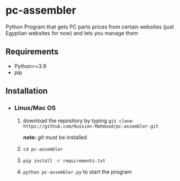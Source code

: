 # pc-assembler
Python Program that gets PC parts prices from certain websites (just Egyptian websites for now) and lets you manage them
## Requirements
- Python>=3.9
- pip

## Installation
- ### Linux/Mac OS
  1. download the repository by typing `git clone https://github.com/Hussien-Mahmoud/pc-assembler.git`

     **note:** _git_ must be installed
  2. `cd pc-assembler`
  3. `pip install -r requirements.txt`
  4. `python pc-assembler.py` to start the program